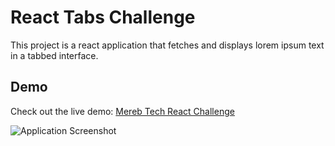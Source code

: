 # React Tabs Challenge

This project is a react application that fetches and displays lorem ipsum text in a tabbed interface.

## Demo

Check out the live demo: [Mereb Tech React Challenge](https://mereb-tech-react-challenge.vercel.app/)

![Application Screenshot](https://res.cloudinary.com/dxjomgo1o/image/upload/v1729850097/Screenshot_2024-10-25_124605_e2vqgb.png)

